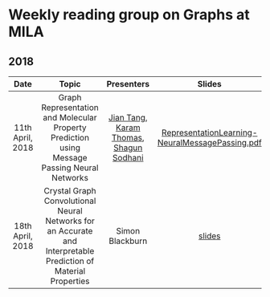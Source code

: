 # Weekly reading group on Graphs at MILA

## 2018

|       Date       | Topic | Presenters | Slides |
|:----------------:|:----------------------------------------:|:----------:|:------:|
| 11th April, 2018 | Graph Representation and Molecular Property Prediction using Message Passing Neural Networks |  [Jian Tang](https://sites.google.com/site/pkujiantang/), [Karam Thomas](), [Shagun Sodhani](https://shagunsodhani.in/)| [RepresentationLearning-NeuralMessagePassing.pdf](https://github.com/shagunsodhani/Graph-Reading-Group/blob/master/slides/RepresentationLearning-NeuralMessagePassing.pdf) |
| 18th April, 2018 |	Crystal Graph Convolutional Neural Networks for an Accurate and Interpretable Prediction of Material Properties	| Simon Blackburn |	[slides](https://drive.google.com/file/d/1bEAx9b9geprqo44jhpUHd7F94BrpCqIa/view?usp=sharing) |
